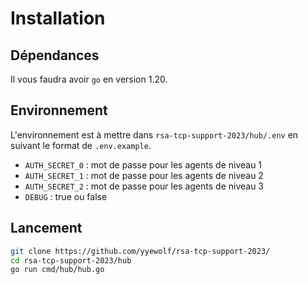 # Installation

## Dépendances

Il vous faudra avoir `go` en version 1.20.

## Environnement

L'environnement est à mettre dans `rsa-tcp-support-2023/hub/.env` en suivant le format de `.env.example`.

- `AUTH_SECRET_0` : mot de passe pour les agents de niveau 1
- `AUTH_SECRET_1` : mot de passe pour les agents de niveau 2
- `AUTH_SECRET_2` : mot de passe pour les agents de niveau 3
- `DEBUG` : true ou false 

## Lancement

```bash
git clone https://github.com/yyewolf/rsa-tcp-support-2023/
cd rsa-tcp-support-2023/hub
go run cmd/hub/hub.go
```
